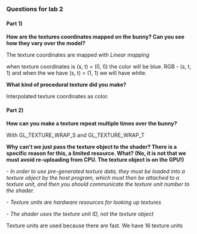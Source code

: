 ### Questions for lab 2

#### Part 1)

**How are the textures coordinates mapped on the bunny? Can you see how they vary over the model?**

The texture coordinates are mapped with *Linear mapping*

when texture coordinates is (s, t) = (0, 0) the color will be blue. RGB - (s, t, 1) and when the we have (s, t) = (1, 1) we will have white.

**What kind of procedural texture did you make?**

Interpolated texture coordinates as color.



#### Part 2)

**How can you make a texture repeat multiple times over the bunny?**

With GL_TEXTURE_WRAP_S and GL_TEXTURE_WRAP_T 


**Why can't we just pass the texture object to the shader? There is a specific reason for this, a limited resource. What? (No, it is not that we must avoid re-uploading from CPU. The texture object is on the GPU!)**



*- In order to use pre-generated texture data, they must be loaded into a texture object by the host program, which must then be attached to a texture unit, and then you should communicate the texture unit number to the shader.*

*- Texture units are hardware resources for looking up textures*

*- The shader uses the texture unit ID, not the texture object*

Texture units are used because there are fast. We have 16 texture units

